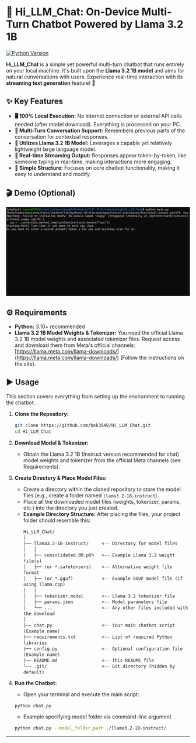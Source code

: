 # 💬 Hi_LLM_Chat: On-Device Multi-Turn Chatbot Powered by Llama 3.2 1B

[![Python Version](https://img.shields.io/badge/python-3.10%2B-blue.svg)](https://www.python.org/downloads/)

**Hi_LLM_Chat** is a simple yet powerful multi-turn chatbot that runs entirely on your local machine. It's built upon the **Llama 3.2 1B model** and aims for natural conversations with users. Experience real-time interaction with its **streaming text generation** feature! 🚀

## ✨ Key Features

* **🖥️ 100% Local Execution:** No internet connection or external API calls needed (after model download). Everything is processed on your PC.
* **🔄 Multi-Turn Conversation Support:** Remembers previous parts of the conversation for contextual responses.
* **🦙 Utilizes Llama 3.2 1B Model:** Leverages a capable yet relatively lightweight large language model.
* **💨 Real-time Streaming Output:** Responses appear token-by-token, like someone typing in real-time, making interactions more engaging.
* **🔧 Simple Structure:** Focuses on core chatbot functionality, making it easy to understand and modify.

## 🎬 Demo (Optional)

*![Chatbot Demo GIF](./chatbot_demo.gif)*

## ⚙️ Requirements

* **Python:** 3.10+ recommended
* **Llama 3.2 1B Model Weights & Tokenizer:** You need the official Llama 3.2 1B model weights and associated tokenizer files. Request access and download them from Meta's official channels: [https://llama.meta.com/llama-downloads/](https://llama.meta.com/llama-downloads/) (Follow the instructions on the site).

## ▶️ Usage

This section covers everything from setting up the environment to running the chatbot.

1.  **Clone the Repository:**
    ```bash
    git clone https://github.com/bok3948/Hi_LLM_Chat.git
    cd Hi_LLM_Chat
    ```

2.  **Download Model & Tokenizer:**
    * Obtain the Llama 3.2 1B (Instruct version recommended for chat) model weights and tokenizer from the official Meta channels (see Requirements).

3.  **Create Directory & Place Model Files:**
    * Create a directory within the cloned repository to store the model files (e.g., create a folder named `llama3.2-1B-instruct`).
    * Place all the downloaded model files (weights, tokenizer, params, etc.) into the directory you just created.
    * **Example Directory Structure:** After placing the files, your project folder should resemble this:
        ```
        Hi_LLM_Chat/
        │
        ├── llama3.2-1B-instruct/     <-- Directory for model files
        │   │
        │   ├── consolidated.00.pth   <-- Example Llama 3.2 weight file(s)
        │   ├── (or *.safetensors)    <-- Alternative weight file format
        │   ├── (or *.gguf)           <-- Example GGUF model file (if using llama.cpp)
        │   │
        │   ├── tokenizer.model       <-- Llama 3.2 tokenizer file
        │   ├── params.json           <-- Model parameters file
        │   └── ...                   <-- Any other files included with the download
        │
        ├── chat.py                   <-- Your main chatbot script (Example name)
        ├── requirements.txt          <-- List of required Python libraries
        ├── config.py                 <-- Optional configuration file (Example name)
        ├── README.md                 <-- This README file
        └── .git/                     <-- Git directory (hidden by default)

4.  **Run the Chatbot:**
    * Open your terminal and execute the main script:
    ```bash
    python chat.py
    ```
    * Example specifying model folder via command-line argument
    ```bash
    python chat.py --model_folder_path ./llama3.2-1B-instruct/
    ```

---

